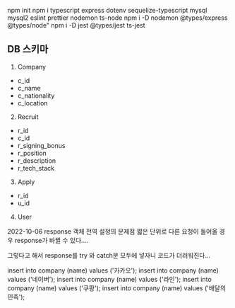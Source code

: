npm init
npm i typescript express dotenv sequelize-typescript mysql mysql2 eslint prettier nodemon ts-node
npm i -D nodemon @types/express @types/node"
npm i -D jest @types/jest ts-jest

## DB 스키마

1. Company

- c_id
- c_name
- c_nationality
- c_location

2. Recruit

- r_id
- c_id
- r_signing_bonus
- r_position
- r_description
- r_tech_stack

3. Apply

- r_id
- u_id

4. User

2022-10-06
response 객체 전역 설정의 문제점
짧은 단위로 다른 요청이 들어올 경우 response가 바뀔 수 있다....

그렇다고 해서
response를 try 와 catch문 모두에 넣자니 코드가 더러워진다...

insert into company (name) values ('카카오');
insert into company (name) values ('네이버');
insert into company (name) values ('라인');
insert into company (name) values ('쿠팡');
insert into company (name) values ('배달의민족');

